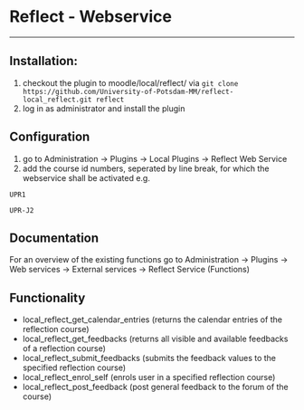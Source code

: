 # Reflect - Webservice
------------------------------------------

## Installation:
1. checkout the plugin to moodle/local/reflect/ via ```git clone https://github.com/University-of-Potsdam-MM/reflect-local_reflect.git reflect```
2. log in as  administrator and install the plugin

## Configuration

1. go to Administration -> Plugins -> Local Plugins -> Reflect Web Service
2. add the course id numbers, seperated by line break, for which the webservice shall be activated
e.g.

```UPR1```

```UPR-J2```

## Documentation

For an overview of the existing functions go to Administration -> Plugins -> Web services -> External services -> Reflect Service (Functions)

## Functionality
* local_reflect_get_calendar_entries	(returns the calendar entries of the reflection course)
* local_reflect_get_feedbacks	(returns all visible and available feedbacks of a reflection course)
* local_reflect_submit_feedbacks	(submits the feedback values to the specified reflection course)
* local_reflect_enrol_self	(enrols user in a specified reflection course)
* local_reflect_post_feedback	(post general feedback to the forum of the course)
